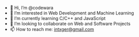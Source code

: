 - 👋 Hi, I’m @codewara
- 👀 I’m interested in Web Development and Machine Learning
- 🌱 I’m currently learning C/C++ and JavaScript
- 💞️ I’m looking to collaborate on Web and Software Projects
- 📫 How to reach me: intxger@gmail.com

<!---
codewara/codewara is a ✨ special ✨ repository because its `README.md` (this file) appears on your GitHub profile.
You can click the Preview link to take a look at your changes.
--->
